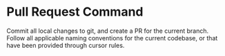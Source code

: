 # Pull Request Command

Commit all local changes to git, and create a PR for the current branch. Follow all applicable naming conventions for the current codebase, or that have been provided through cursor rules.
